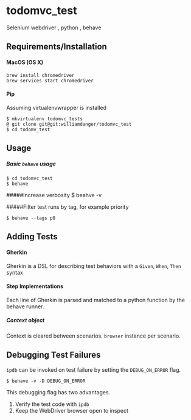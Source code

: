 # todomvc_test
Selenium webdriver , python , behave

## Requirements/Installation
#### MacOS (OS X)
    brew install chromedriver
    brew services start chromedriver

#### Pip
Assuming virtualenvwrapper is installed
    
    $ mkvirtualenv todomvc_tests
    @ git clone git@git:williamdanger/todomvc_test
    $ cd todomv_test
    
## Usage  
##### Basic `behave` usage    
    $ cd todomvc_test
    $ behave
    
#####Increase verbosity
    $ beahve -v
    
#####Filter test runs by tag, for example priority

    $ behave --tags p0
    
    
 ## Adding Tests
 
 #### Gherkin
 Gherkin is a DSL for describing test behaviors with a `Given`, `When`, `Then` syntax
 
 #### Step Implementations
 Each line of Gherkin is parsed and matched to a python function by the behave runner.
 
 ##### Context object
 Context is cleared between scenarios. `browser` instance per scenario.
 
 
 ## Debugging Test Failures
`ipdb` can be invoked on test failure by setting the `DEBUG_ON_ERROR` flag.

    $ behave -v -D DEBUG_ON_ERROR

This debugging flag has two advantages.
1. Verify the test code with `ipdb`
2. Keep the WebDriver browser open to inspect